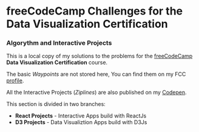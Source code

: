# freeCodeCamp Challenges for the Data Visualization Certification
### Algorythm and Interactive Projects

This is a local copy of my solutions to the problems for the [freeCodeCamp](http://www.freecodecamp.com/map) **Data Visualization Certification** course.

The basic *Waypoints* are not stored here, You can find them on my FCC [profile](http://www.freecodecamp.com/em-ant).

All the Interactive Projects (*Ziplines*) are also published on my [Codepen](http://codepen.io/Em-Ant/).

This section is divided in two branches:

* **React Projects** - Interactive Apps build with ReactJs
* **D3 Projects** - Data Visualiztion Apps build with D3Js
